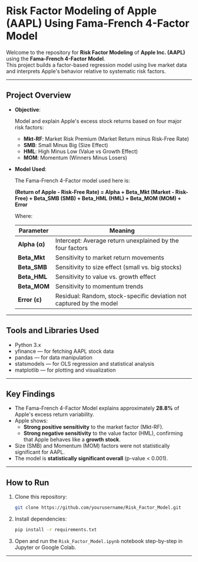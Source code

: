 
# Risk Factor Modeling of Apple (AAPL) Using Fama-French 4-Factor Model

Welcome to the repository for **Risk Factor Modeling** of **Apple Inc. (AAPL)** using the **Fama-French 4-Factor Model**.  
This project builds a factor-based regression model using live market data and interprets Apple's behavior relative to systematic risk factors.

---

## Project Overview

- **Objective**:
  
  Model and explain Apple's excess stock returns based on four major risk factors:
  - **Mkt-RF**: Market Risk Premium (Market Return minus Risk-Free Rate)
  - **SMB**: Small Minus Big (Size Effect)
  - **HML**: High Minus Low (Value vs Growth Effect)
  - **MOM**: Momentum (Winners Minus Losers)

- **Model Used**:
  
  The Fama-French 4-Factor model used here is:

  **(Return of Apple - Risk-Free Rate) = Alpha + Beta_Mkt (Market - Risk-Free) + Beta_SMB (SMB) + Beta_HML (HML) + Beta_MOM (MOM) + Error**

  Where:

  | Parameter        | Meaning |
  |------------------|---------|
  | **Alpha (α)**     | Intercept: Average return unexplained by the four factors |
  | **Beta_Mkt**      | Sensitivity to market return movements |
  | **Beta_SMB**      | Sensitivity to size effect (small vs. big stocks) |
  | **Beta_HML**      | Sensitivity to value vs. growth effect |
  | **Beta_MOM**      | Sensitivity to momentum trends |
  | **Error (ε)**     | Residual: Random, stock-specific deviation not captured by the model |


---

## Tools and Libraries Used

- Python 3.x
- yfinance — for fetching AAPL stock data
- pandas — for data manipulation
- statsmodels — for OLS regression and statistical analysis
- matplotlib — for plotting and visualization

---

## Key Findings

- The Fama-French 4-Factor Model explains approximately **28.8%** of Apple's excess return variability.
- Apple shows:
  - **Strong positive sensitivity** to the market factor (Mkt-RF).
  - **Strong negative sensitivity** to the value factor (HML), confirming that Apple behaves like a **growth stock**.
- Size (SMB) and Momentum (MOM) factors were not statistically significant for AAPL.
- The model is **statistically significant overall** (p-value < 0.001).

---

## How to Run

1. Clone this repository:
   ```bash
   git clone https://github.com/yourusername/Risk_Factor_Model.git
   ```

2. Install dependencies:
   ```bash
   pip install -r requirements.txt
   ```

3. Open and run the `Risk_Factor_Model.ipynb` notebook step-by-step in Jupyter or Google Colab.

---





